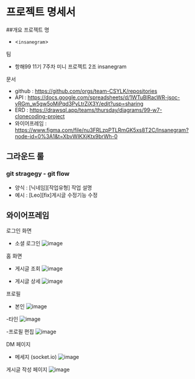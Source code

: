 # 프로젝트 명세서

##개요
프로젝트 명
- <`insanegram`>

팀
- 항해99 11기 7주차 미니 프로젝트 2조 insanegram

문서
- github : https://github.com/orgs/team-CSYLK/repositories
- API  : https://docs.google.com/spreadsheets/d/1WTuBlRacWR-jsoc-vRGm_w5gw5oMiPqd3PyLtrZiX3Y/edit?usp=sharing
- ERD : https://drawsql.app/teams/thursday/diagrams/99-w7-clonecoding-project
- 와이어프레임 : https://www.figma.com/file/nu3FRLzpPTLRmGK5xs8T2C/Insanegram?node-id=0%3A1&t=XbvWIKXjKtx9brWh-0

## 그라운드 룰
### git stragegy - git flow
- 양식 : [닉네임][작업유형] 작업 설명
- 예시 : [Leo][fix]게시글 수정기능 수정

## 와이어프레임

로그인 화면
- 소셜 로그인
![image](https://user-images.githubusercontent.com/120158932/214534726-9297029c-dd06-4e68-aea0-4b6502452b85.png)

홈 화면
- 게시글 조회
![image](https://user-images.githubusercontent.com/120158932/214534944-890f519d-14b6-4a6b-8dc4-c66fd1551d80.png)

- 게시글 상세
![image](https://user-images.githubusercontent.com/120158932/214535140-18004d43-b3ce-406e-bfc7-098a87770d96.png)

프로필
- 본인
![image](https://user-images.githubusercontent.com/120158932/214535386-d58b830d-97d1-4af8-8d0a-dfa3a52cdedf.png)

-타인
![image](https://user-images.githubusercontent.com/120158932/214535540-2a2bdda4-d3fd-43a3-b662-4a8f79fd9f0c.png)

-프로필 편집
![image](https://user-images.githubusercontent.com/120158932/214535603-231d814a-294c-41b2-805d-e633df945e93.png)


DM 페이지
- 메세지 (socket.io)
![image](https://user-images.githubusercontent.com/120158932/214535703-c9c785c2-1d60-4bfc-91ea-6c76b40c557d.png)


게시글 작성 페이지
![image](https://user-images.githubusercontent.com/120158932/214537666-bf5de7a1-d20f-4856-8b07-128da910f7e6.png)
	
